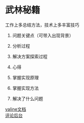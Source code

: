 # 武林秘籍
工作上多总结方法，技术上多丰富技巧
1. 问题关键点（可带入出现背景）

2. 分析过程
3. 解决方案探索过程
4. 心得
5. 掌握实现原理
6. 掌握实现方法
7. 解决了什么问题

<a href="https://valine.js.org/quickstart.html" target="_blank">valine文档</a>  
<a href="https://leancloud.cn/dashboard/applist.html#/apps" target="_blank">评论后台</a>  

